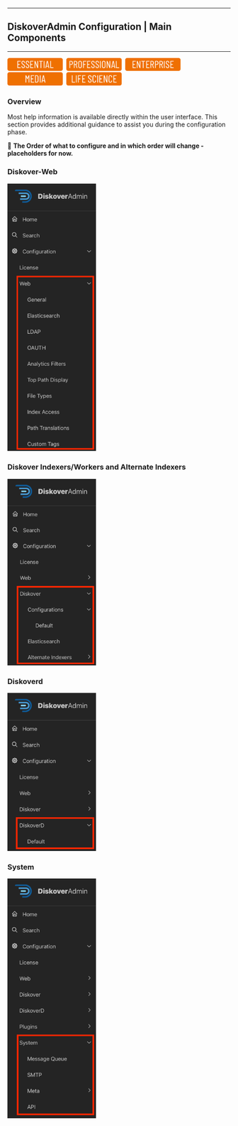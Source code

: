 ___
## DiskoverAdmin Configuration | Main Components
___

<img src="images/button_edition_essential.png" width="125">&nbsp;&nbsp;<img src="images/button_edition_professional.png" width="125">&nbsp;&nbsp;<img src="images/button_edition_enterprise.png" width="125">&nbsp;&nbsp;<img src="images/button_edition_media.png" width="125">&nbsp;&nbsp;<img src="images/button_edition_life_science.png" width="125">

### Overview

Most help information is available directly within the user interface. This section provides additional guidance to assist you during the configuration phase.

🚧 **The Order of what to configure and in which order will change - placeholders for now.**

### Diskover-Web

<img src="images/diskoveradmin_menu_web.png" width="200">

### Diskover Indexers/Workers and Alternate Indexers

<img src="images/diskoveradmin_menu_diskover.png" width="200">

### Diskoverd

<img src="images/diskoveradmin_menu_diskoverd.png" width="200">

### System

<img src="images/diskoveradmin_menu_system.png" width="200">

